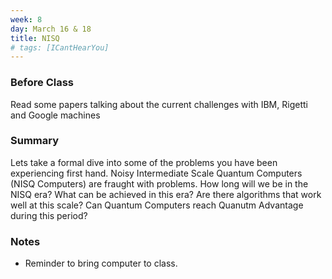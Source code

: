 ```yaml
---
week: 8
day: March 16 & 18
title: NISQ
# tags: [ICantHearYou]
---
```

### Before Class
Read some papers talking about the current challenges with IBM, Rigetti and Google machines

### Summary
Lets take a formal dive into some of the problems you have been experiencing first hand. Noisy Intermediate Scale Quantum Computers (NISQ Computers) are fraught with problems. How long will we be in the NISQ era? What can be achieved in this era? Are there algorithms that work well at this scale? Can Quantum Computers reach Quanutm Advantage during this period? 


### Notes
- Reminder to bring computer to class.